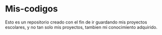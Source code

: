 # Mis-codigos
Esto es un repositorio creado con el fin de ir  guardando mis proyectos escolares, y no tan solo mis proyectos, tambien mi conocimiento adquirido.
